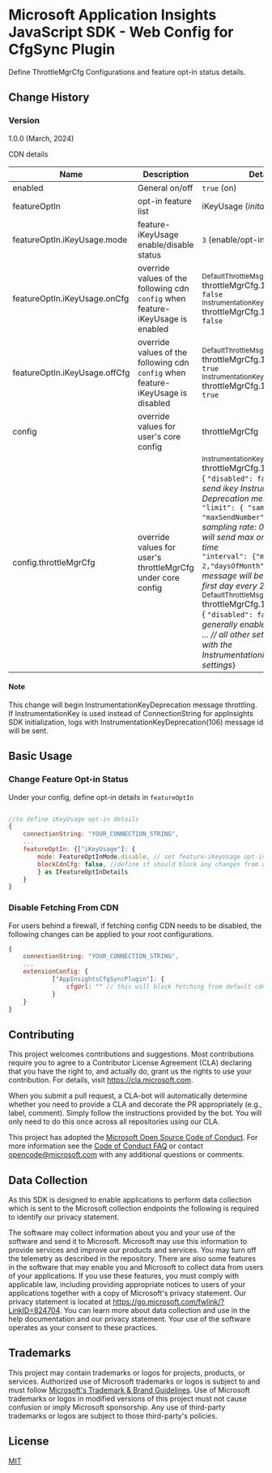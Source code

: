 # Microsoft Application Insights JavaScript SDK - Web Config for CfgSync Plugin

Define ThrottleMgrCfg Configurations and feature opt-in status details.

## Change History

### Version

1.0.0 (March, 2024)

CDN details

| Name    | Description | Details
|---------|------|----------------
| enabled | General on/off | `true` (on)
| featureOptIn | opt-in feature list | iKeyUsage (*inital opt-in*)
| featureOptIn.iKeyUsage.mode | feature-iKeyUsage enable/disable status | `3` (enable/opt-in)
| featureOptIn.iKeyUsage.onCfg | override values of the following cdn `config` when feature-iKeyUsage is enabled |  <sub>DefaultThrottleMsgKey</sub></br>throttleMgrCfg.109.disabled: `false`</br> <sub>InstrumentationKeyDeprecation</sub></br> throttleMgrCfg.106.disabled: `false`
| featureOptIn.iKeyUsage.offCfg | override values of the following cdn `config` when feature-iKeyUsage is disabled | <sub>DefaultThrottleMsgKey</sub></br>throttleMgrCfg.109.disabled: `true`</br> <sub>InstrumentationKeyDeprecation</sub></br> throttleMgrCfg.106.disabled: `true`
| config | override values for user's core config | throttleMgrCfg
| config.throttleMgrCfg | override values for user's throttleMgrCfg under core config | <sub>InstrumentationKeyDeprecation</sub></br> throttleMgrCfg.106:</br>{  `"disabled": false`, *// will send ikey InstrumentationKey Deprecation message*</br>`"limit": { "samplingRate": 1, "maxSendNumber": 1}`, *// sampling rate: 0.0001%, and will send max one message per time* </br>`"interval": {"monthInterval": 2,"daysOfMonth": [1]}`} *// message will be sent on the first day every 2 months*,</br><sub>DefaultThrottleMsgKey</sub></br>throttleMgrCfg.109:</br>{  `"disabled": false`, *// generally enable*</br> ... *// all other settings are same with the InstrumentationKeyDeprecation settings*}</br>

#### Note

This change will begin InstrumentationKeyDeprecation message throttling. If InstrumentationKey is used instead of ConnectionString for appInsights SDK initialization, logs with InstrumentationKeyDeprecation(106) message id will be sent.

## Basic Usage

### Change Feature Opt-in Status

Under your config, define opt-in details in `featureOptIn`

```js

//to define iKeyUsage opt-in details
{
    connectionString: "YOUR_CONNECTION_STRING",
    ...
    featureOptIn: {["iKeyUsage"]: {
        mode: FeatureOptInMode.disable, // set feature-iKeyUsage opt-in status to disable
        blockCdnCfg: false, //define if should block any changes from web config cdn
        } as IFeatureOptInDetails
    }
}

```

### Disable Fetching From CDN

For users behind a firewall, if fetching config CDN needs to be disabled, the following changes can be applied to your root configurations.

```js
{
    connectionString: "YOUR_CONNECTION_STRING",
    ...
    extensionConfig: {
            ["AppInsightsCfgSyncPlugin"]: {
                cfgUrl: "" // this will block fetching from default cdn
            }
    }
}

```


## Contributing

This project welcomes contributions and suggestions. Most contributions require you to
agree to a Contributor License Agreement (CLA) declaring that you have the right to,
and actually do, grant us the rights to use your contribution. For details, visit
https://cla.microsoft.com.

When you submit a pull request, a CLA-bot will automatically determine whether you need
to provide a CLA and decorate the PR appropriately (e.g., label, comment). Simply follow the
instructions provided by the bot. You will only need to do this once across all repositories using our CLA.

This project has adopted the [Microsoft Open Source Code of Conduct](https://opensource.microsoft.com/codeofconduct/).
For more information see the [Code of Conduct FAQ](https://opensource.microsoft.com/codeofconduct/faq/)
or contact [opencode@microsoft.com](mailto:opencode@microsoft.com) with any additional questions or comments.

## Data Collection

As this SDK is designed to enable applications to perform data collection which is sent to the Microsoft collection endpoints the following is required to identify our privacy statement.

The software may collect information about you and your use of the software and send it to Microsoft. Microsoft may use this information to provide services and improve our products and services. You may turn off the telemetry as described in the repository. There are also some features in the software that may enable you and Microsoft to collect data from users of your applications. If you use these features, you must comply with applicable law, including providing appropriate notices to users of your applications together with a copy of Microsoft's privacy statement. Our privacy statement is located at https://go.microsoft.com/fwlink/?LinkID=824704. You can learn more about data collection and use in the help documentation and our privacy statement. Your use of the software operates as your consent to these practices.

## Trademarks

This project may contain trademarks or logos for projects, products, or services. Authorized use of Microsoft trademarks or logos is subject to and must follow [Microsoft's Trademark & Brand Guidelines](https://www.microsoft.com/en-us/legal/intellectualproperty/trademarks/usage/general). Use of Microsoft trademarks or logos in modified versions of this project must not cause confusion or imply Microsoft sponsorship. Any use of third-party trademarks or logos are subject to those third-party's policies.

## License

[MIT](LICENSE)
